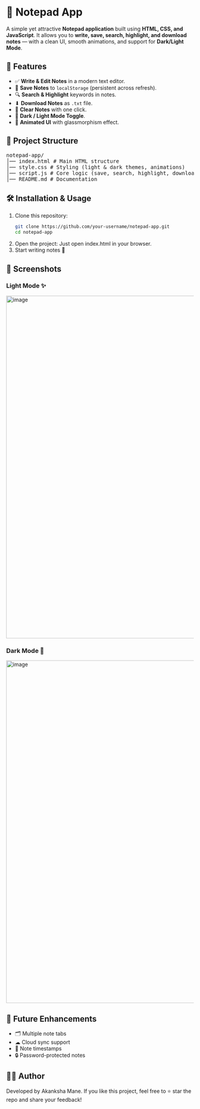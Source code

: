 # 📝 Notepad App
A simple yet attractive **Notepad application** built using **HTML, CSS, and JavaScript**. It allows you to **write, save, search, highlight, and download notes** — with a clean UI, smooth animations, and support for **Dark/Light Mode**.

## 🚀 Features
- ✅ **Write & Edit Notes** in a modern text editor.  
- 💾 **Save Notes** to `localStorage` (persistent across refresh).  
- 🔍 **Search & Highlight** keywords in notes.  
- ⬇ **Download Notes** as `.txt` file.  
- 🧹 **Clear Notes** with one click.  
- 🌙 **Dark / Light Mode Toggle**.  
- 🎨 **Animated UI** with glassmorphism effect.

## 📂 Project Structure
<pre>
notepad-app/
│── index.html # Main HTML structure
│── style.css # Styling (light & dark themes, animations)
│── script.js # Core logic (save, search, highlight, download)
│── README.md # Documentation
</pre>

## 🛠️ Installation & Usage
1. Clone this repository:
   ```bash
   git clone https://github.com/your-username/notepad-app.git
   cd notepad-app
2. Open the project: Just open index.html in your browser.
3. Start writing notes 🎉

## 📸 Screenshots
### Light Mode ✨
<img width="1912" height="917" alt="image" src="https://github.com/user-attachments/assets/c8558e6d-fda2-4560-9064-26d6bc027995" />

### Dark Mode 🌙
<img width="1908" height="917" alt="image" src="https://github.com/user-attachments/assets/7a806773-3892-4d68-9c9c-e7fc1e49d8b9" />


## 🔮 Future Enhancements
- 🗂 Multiple note tabs
- ☁ Cloud sync support
- 📅 Note timestamps
- 🔒 Password-protected notes

## 👩‍💻 Author
Developed by Akanksha Mane. 
If you like this project, feel free to ⭐ star the repo and share your feedback!
